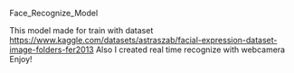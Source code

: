Face_Recognize_Model

This model made for train with dataset https://www.kaggle.com/datasets/astraszab/facial-expression-dataset-image-folders-fer2013
Also I created real time recognize with webcamera
Enjoy!
